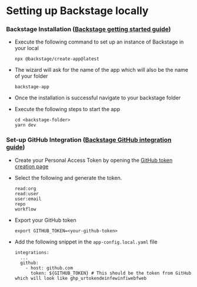 # Setting up Backstage locally

### Backstage Installation ([Backstage getting started guide](https://backstage.io/docs/getting-started/#create-your-backstage-app))

- Execute the following command to set up an instance of Backstage in your local

  ```
  npx @backstage/create-app@latest
  ```

- The wizard will ask for the name of the app which will also be the name of your folder

  ```
  backstage-app
  ```

- Once the installation is successful navigate to your backstage folder

- Execute the following steps to start the app

  ```
  cd <backstage-folder>
  yarn dev
  ```


### Set-up GitHub Integration ([Backstage GitHub integration guide](https://backstage.io/docs/getting-started/configuration#setting-up-a-github-integration))

- Create your Personal Access Token by opening the [GitHub token creation page](https://github.com/settings/tokens/new)

- Select the following and generate the token.
  ```
  read:org
  read:user
  user:email
  repo
  workflow
  ```

- Export your GitHub token

  ```
  export GITHUB_TOKEN=<your-github-token>
  ```

- Add the following snippet in the `app-config.local.yaml` file

  ```
  integrations:
    ...
    github:
      - host: github.com
        token: ${GITHUB_TOKEN} # This should be the token from GitHub which will look like ghp_urtokendeinfewinfiwebfweb
  ```
